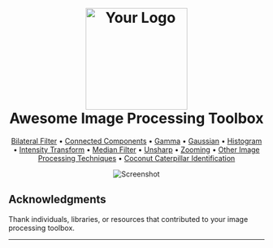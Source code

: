 <h1 align="center">
  <br>
  <img src="[https://your-image-url.com/your-logo.png](https://www.google.com/search?q=python+logo+png&tbm=isch&ved=2ahUKEwiYl7HF7YmBAxX33DgGHQeHAjsQ2-cCegQIABAA&oq=python+logo+png&gs_lcp=CgNpbWcQAzIHCAAQigUQQzIHCAAQigUQQzIFCAAQgAQyBQgAEIAEMgUIABCABDIFCAAQgAQyBQgAEIAEMgUIABCABDIFCAAQgAQyBggAEAUQHjoECCMQJ1C0BFjEDmD-D2gAcAB4AIABXogBvAOSAQE1mAEAoAEBqgELZ3dzLXdpei1pbWfAAQE&sclient=img&ei=dRTyZNiIGPe54-EPh46K2AM&bih=707&biw=1536#imgrc=mqBw3tQHTtxxpM)" alt="Your Logo" width="200">
  <br>
  Awesome Image Processing Toolbox
  <br>
</h1>

<p align="center">
  <a href="#bilateral-filter">Bilateral Filter</a> •
  <a href="#connected-components">Connected Components</a> •
  <a href="#gamma">Gamma</a> •
  <a href="#gaussian">Gaussian</a> •
  <a href="#histogram">Histogram</a> •
  <a href="#intensity-transform">Intensity Transform</a> •
  <a href="#median-filter">Median Filter</a> •
  <a href="#unsharp">Unsharp</a> •
  <a href="#zooming">Zooming</a> •
  <a href="#other-techniques">Other Image Processing Techniques</a> •
  <a href="#caterpillar-identification">Coconut Caterpillar Identification</a>
</p>

<p align="center">
  <img src="https://your-image-url.com/screenshot.png" alt="Screenshot">
</p>



## Acknowledgments

Thank individuals, libraries, or resources that contributed to your image processing toolbox.

---

